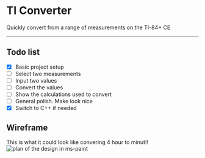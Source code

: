 # TI Converter
Quickly convert from a range of measurements on the TI-84+ CE

---

## Todo list
- [x] Basic project setup
- [ ] Select two measurements
- [ ] Input two values
- [ ] Convert the values
- [ ] Show the calculations used to convert
- [ ] General polish. Make look nice
- [x] Switch to C++ if needed

## Wireframe
This is what it could look like convering 4 hour to minut!!
![plan of the design in ms-paint](https://i.imgur.com/EvmqaWJ.png)